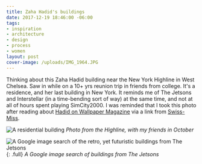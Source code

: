 ```yaml
---
title: Zaha Hadid's buildings
date: 2017-12-19 18:46:00 -06:00
tags:
- inspiration
- architecture
- design
- process
- women
layout: post
cover-image: /uploads/IMG_1964.JPG
---
```


Thinking about this Zaha Hadid building near the New York Highline in West Chelsea. Saw in while on a 10\+ yrs reunion trip in friends from college. It's a residence, and her last building in New York. It reminds me of The Jetsons and Interstellar (in a time-bending sort of way) at the same time, and not at all of hours spent playing SimCity2000. I was reminded that I took this photo after reading about [Hadid on Wallpaper Magazine](https://www.wallpaper.com/tags/zaha-hadid) via a link from [Swiss-Miss](https://www.wallpaper.com/tags/zaha-hadid).

![A residential building](/uploads/IMG_1964.JPG)
*Photo from the Highline, with my friends in October*


![A Google image search of the retro, yet futuristic buildings from The Jetsons](/uploads/Screen%20Shot%202017-12-19%20at%206.51.31%20PM.png)
{: .full}
*A Google image search of buildings from The Jetsons*
